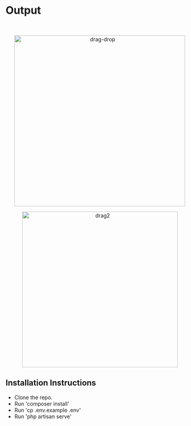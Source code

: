 <h1>Output</h1>


<br>

<p align="center"><img width="458" alt="drag-drop" src="https://user-images.githubusercontent.com/80118217/163764670-5382c5bd-ecf4-4930-9b31-ba7b97543bd8.png" width="300"></p>
<p align="center"><img width="417" alt="drag2" src="https://user-images.githubusercontent.com/80118217/163764714-8b7402ec-ada3-4291-9c08-88fce16fe8a2.png" width="300"></p>

## Installation Instructions
- Clone the repo.
- Run 'composer install'
- Run 'cp .env.example .env'
- Run 'php artisan serve'


